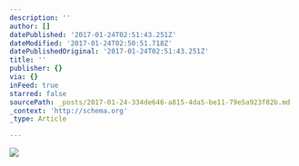 ```yaml
---
description: ''
author: []
datePublished: '2017-01-24T02:51:43.251Z'
dateModified: '2017-01-24T02:50:51.718Z'
datePublishedOriginal: '2017-01-24T02:51:43.251Z'
title: ''
publisher: {}
via: {}
inFeed: true
starred: false
sourcePath: _posts/2017-01-24-334de646-a815-4da5-be11-79e5a923f82b.md
_context: 'http://schema.org'
_type: Article

---
```

![](https://the-grid-user-content.s3-us-west-2.amazonaws.com/4d7767a9-60db-47c7-b593-dd9226d7370b.jpg)